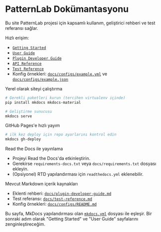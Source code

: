 # PatternLab Dokümantasyonu

Bu site PatternLab projesi için kapsamlı kullanım, geliştirici rehberi ve test referansı sağlar.

Hızlı erişim:
- [`Getting Started`](docs/getting-started.md:1)
- [`User Guide`](docs/user-guide.md:1)
- [`Plugin Developer Guide`](docs/plugin-developer-guide.md:1)
- [`API Reference`](docs/api-reference.md:1)
- [`Test Reference`](docs/test-reference.md:1)
- Konfig örnekleri: [`docs/configs/example.yml`](docs/configs/example.yml:1) ve [`docs/configs/example.json`](docs/configs/example.json:1)

Yerel olarak siteyi çalıştırma
```bash
# Gerekli paketleri kurun (tercihen virtualenv içinde)
pip install mkdocs mkdocs-material

# Geliştirme sunucusu
mkdocs serve
```

GitHub Pages'e hızlı yayım
```bash
# ilk kez deploy için repo ayarlarını kontrol edin
mkdocs gh-deploy
```

Read the Docs ile yayınlama
- Projeyi Read the Docs'da etkinleştirin.
- Gerekirse `requirements-docs.txt` veya `docs/requirements.txt` dosyası ekleyin.
- (Opsiyonel) RTD yapılandırması için `readthedocs.yml` eklenebilir.

Mevcut Markdown içerik kaynakları
- Eklenti rehberi: [`docs/plugin-developer-guide.md`](docs/plugin-developer-guide.md:1)
- Test referansı: [`docs/test-reference.md`](docs/test-reference.md:1)
- Konfig örnekleri: [`docs/configs/README.md`](docs/configs/README.md:1)

Bu sayfa, MkDocs yapılandırması olan [`mkdocs.yml`](mkdocs.yml:1) dosyası ile eşleşir. Bir sonraki adım olarak "Getting Started" ve "User Guide" sayfalarını zenginleştireceğim.